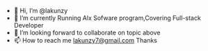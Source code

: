 - 👋 Hi, I’m @lakunzy
- 🌱 I’m currently Running Alx Sofware program,Covering Full-stack Developer 
- 💞️ I’m looking forward to collaborate on topic above
- 📫 How to reach me lakunzy7@gmail.com
Thanks

<!---
lakunzy7/lakunzy7 is a ✨ special ✨ repository because its `README.md` (this file) appears on your GitHub profile.
You can click the Preview link to take a look at your changes.
--->
